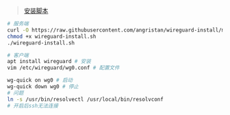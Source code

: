 <!--
title: WireGuard
sort:
-->

> [安装脚本](https://github.com/angristan/wireguard-install)

```bash
# 服务端
curl -O https://raw.githubusercontent.com/angristan/wireguard-install/master/wireguard-install.sh
chmod +x wireguard-install.sh
./wireguard-install.sh

# 客户端
apt install wireguard # 安装
vim /etc/wireguard/wg0.conf # 配置文件

wg-quick on wg0 # 启动
wg-quick down wg0 # 停止
# 问题
ln -s /usr/bin/resolvectl /usr/local/bin/resolvconf
# 开启后ssh无法连接
```
